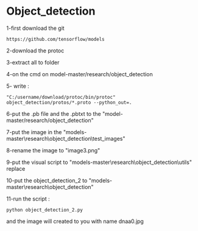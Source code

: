 # Object_detection
1-first download the git 

	https://github.com/tensorflow/models
  
2-download the protoc 

3-extract all to folder 

4-on the  cmd on model-master/research/object_detection 

5- write :

	"C:/username/download/protoc/bin/protoc" object_detection/protos/*.proto --python_out=.
  
6-put the .pb file and the .pbtxt to the "model-master/research/object_detection"

7-put the image in the "models-master\research\object_detection\test_images"

8-rename the image to "image3.png"

9-put the visual script to "models-master\research\object_detection\utils" replace

10-put the object_detection_2 to "models-master\research\object_detection"

11-run the script :

	python object_detection_2.py
  
and the image  will created to you with name dnaa0.jpg
